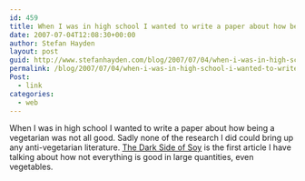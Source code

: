 ```yaml
---
id: 459
title: When I was in high school I wanted to write a paper about how being a vegetarian was not all good.
date: 2007-07-04T12:08:30+00:00
author: Stefan Hayden
layout: post
guid: http://www.stefanhayden.com/blog/2007/07/04/when-i-was-in-high-school-i-wanted-to-write-a-paper-about-how-being-a-vegetarian-was-not-all-good/
permalink: /blog/2007/07/04/when-i-was-in-high-school-i-wanted-to-write-a-paper-about-how-being-a-vegetarian-was-not-all-good/
Post:
  - link
categories:
  - web
---
```

<p>When I was in high school I wanted to write a paper about how being a vegetarian was not all good. Sadly none of the research I did could bring up any anti-vegetarian literature. <a href="http://www.utne.com/issues/2007_142/features/12607-1.html">The Dark Side of Soy</a> is the first article I have talking about how not everything is good in large quantities, even vegetables.
</p>
